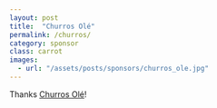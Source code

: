 ```yaml
---
layout: post
title:  "Churros Olé"
permalink: /churros/
category: sponsor
class: carrot
images: 
  - url: "/assets/posts/sponsors/churros_ole.jpg"
---
```


Thanks [Churros Olé](https://www.facebook.com/olechurros)!
